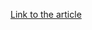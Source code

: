 [Link to the article](https://www.akamai.com/blog/security/financial-services-malware-just-wont-die)
